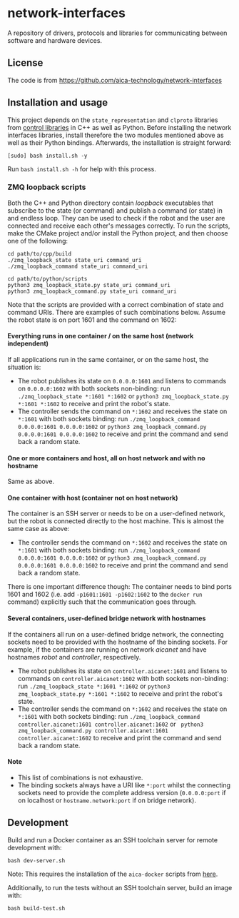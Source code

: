 # network-interfaces

A repository of drivers, protocols and libraries for communicating between software and hardware devices.

## License

The code is from https://github.com/aica-technology/network-interfaces 


## Installation and usage

This project depends on the `state_representation` and `clproto` libraries from
[control libraries](https://github.com/aica-technology/control-libraries) in C++ as well as Python. Before installing the
network interfaces libraries, install therefore the two modules mentioned above as well as their Python bindings.
Afterwards, the installation is straight forward:

```console
[sudo] bash install.sh -y
```

Run `bash install.sh -h` for help with this process.

### ZMQ loopback scripts

Both the C++ and Python directory contain *loopback* executables that subscribe to the state (or command)
and publish a command (or state) in and endless loop. They can be used to check if the robot and the user are connected
and receive each other's messages correctly. To run the scripts, make the CMake project and/or install the Python
project, and then choose one of the following:

```
cd path/to/cpp/build
./zmq_loopback_state state_uri command_uri
./zmq_loopback_command state_uri command_uri

cd path/to/python/scripts
python3 zmq_loopback_state.py state_uri command_uri
python3 zmq_loopback_command.py state_uri command_uri
```

Note that the scripts are provided with a correct combination of state and command URIs. There are examples of such
combinations below. Assume the robot state is on port 1601 and the command on 1602:

#### Everything runs in one container / on the same host (network independent)

If all applications run in the same container, or on the same host, the situation is:

- The robot publishes its state on `0.0.0.0:1601` and listens to commands on `0.0.0.0:1602` with both sockets
  non-binding: run `./zmq_loopback_state *:1601 *:1602` or `python3 zmq_loopback_state.py *:1601 *:1602` to receive and
  print the robot's state.
- The controller sends the command on `*:1602` and receives the state on `*:1601` with both sockets binding:
  run `./zmq_loopback_command 0.0.0.0:1601 0.0.0.0:1602` or
  `python3 zmq_loopback_command.py 0.0.0.0:1601 0.0.0.0:1602` to receive and print the command and send back a random
  state.

#### One or more containers and host, all on host network and with no hostname

Same as above.

#### One container with host (container not on host network)

The container is an SSH server or needs to be on a user-defined network, but the robot is connected directly to the host
machine. This is almost the same case as above:

- The controller sends the command on `*:1602` and receives the state on `*:1601` with both sockets binding:
  run `./zmq_loopback_command 0.0.0.0:1601 0.0.0.0:1602` or
  `python3 zmq_loopback_command.py 0.0.0.0:1601 0.0.0.0:1602` to receive and print the command and send back a random
  state.

There is one important difference though: The container needs to bind ports 1601 and 1602 (i.e.
add `-p1601:1601 -p1602:1602` to the `docker run` command) explicitly such that the communication goes through.

#### Several containers, user-defined bridge network with hostnames

If the containers all run on a user-defined bridge network, the connecting sockets need to be provided with the hostname
of the binding sockets. For example, if the containers are running on network *aicanet* and have hostnames *robot* and
*controller*, respectively.

- The robot publishes its state on `controller.aicanet:1601` and listens to commands on `controller.aicanet:1602` with
  both sockets non-binding: run `./zmq_loopback_state *:1601 *:1602` or `python3 zmq_loopback_state.py *:1601 *:1602` to
  receive and print the robot's state.
- The controller sends the command on `*:1602` and receives the state on `*:1601` with both sockets binding:
  run `./zmq_loopback_command controller.aicanet:1601 controller.aicanet:1602` or `
  python3 zmq_loopback_command.py controller.aicanet:1601 controller.aicanet:1602` to receive and print the command and
  send back a random state.

#### Note

- This list of combinations is not exhaustive.
- The binding sockets always have a URI like `*:port` whilst the connecting sockets need to provide the complete address
  version (`0.0.0.0:port` if on localhost or `hostname.network:port` if on bridge network).

## Development

Build and run a Docker container as an SSH toolchain server for remote development with:

```console
bash dev-server.sh
```

Note: This requires the installation of the `aica-docker` scripts
from [here](https://github.com/aica-technology/docker-images).

Additionally, to run the tests without an SSH toolchain server, build an image with:

```console
bash build-test.sh
```
